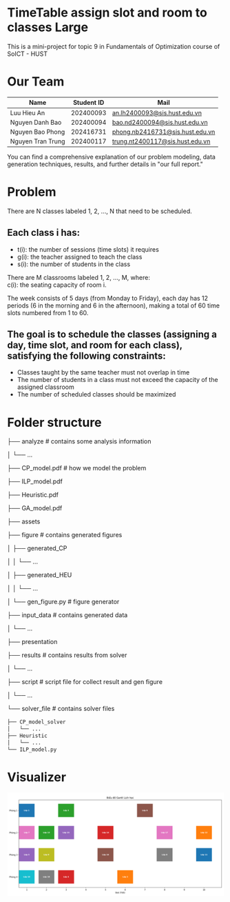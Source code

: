 # TimeTable assign slot and room to classes Large
This is a mini-project for topic 9 in Fundamentals of Optimization course of SoICT - HUST

# Our Team

| Name               | Student ID | Mail                                                                       |
|--------------------|------------|----------------------------------------------------------------------------|
| Luu Hieu An        | 202400093  | [an.lh2400093@sis.hust.edu.vn](mailto:an.lh2400093@sis.hust.edu.vn)       |
| Nguyen Danh Bao    | 202400094  | [bao.nd2400094@sis.hust.edu.vn](mailto:bao.nd2400094@sis.hust.edu.vn)     |
| Nguyen Bao Phong   | 202416731  | [phong.nb2416731@sis.hust.edu.vn](mailto:phong.nb2416731@sis.hust.edu.vn) |
| Nguyen Tran Trung  | 202400117  | [trung.nt2400117@sis.hust.edu.vn](mailto:trung.nt2400117@sis.hust.edu.vn) |

You can find a comprehensive explanation of our problem modeling, data generation techniques, results, and further details in "our full report."

# Problem

There are N classes labeled 1, 2, ..., N that need to be scheduled.

## Each class i has:
+ t(i): the number of sessions (time slots) it requires  
+ g(i): the teacher assigned to teach the class  
+ s(i): the number of students in the class  

There are M classrooms labeled 1, 2, ..., M, where:  
c(i): the seating capacity of room i.

The week consists of 5 days (from Monday to Friday), each day has 12 periods (6 in the morning and 6 in the afternoon),
making a total of 60 time slots numbered from 1 to 60.

## The goal is to schedule the classes (assigning a day, time slot, and room for each class), satisfying the following constraints:
+ Classes taught by the same teacher must not overlap in time  
+ The number of students in a class must not exceed the capacity of the assigned classroom  
+ The number of scheduled classes should be maximized

# Folder structure
├── analyze                 # contains some analysis information

│   └── ...

├── CP_model.pdf            # how we model the problem

├── ILP_model.pdf

├── Heuristic.pdf

├── GA_model.pdf

├── assets

├── figure                  # contains generated figures

│   ├── generated_CP

│   │   └── ...

│   ├── generated_HEU

│   │   └── ...

│   └── gen_figure.py       # figure generator

├── input_data              # contains generated data

│   └── ...

├── presentation

├── results                 # contains results from solver

│   └── ...

├── script                  # script file for collect result and gen figure

│   └── ...

└── solver_file             # contains solver files

    ├── CP_model_solver
    │   └── ...
    ├── Heuristic
    │   └── ...
    └── ILP_model.py
# Visualizer 
![ABC](https://github.com/anluu24806/Mini_project/blob/main/Screenshot%202025-05-26%20235245.png)

